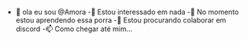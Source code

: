 - 👋 ola eu sou @Amora
-👀 Estou interessado em nada
-🌱 No momento estou aprendendo essa porra
-💞️ Estou procurando colaborar em discord
-📫 Como chegar até mim...

<!---
Amorabug/Amorabug is a ✨ special ✨ repository because its `README.md` (this file) appears on your GitHub profile.
You can click the Preview link to take a look at your changes.
--->
